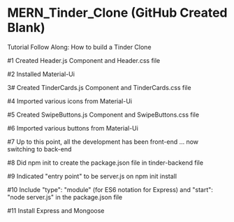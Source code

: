 # MERN_Tinder_Clone (GitHub Created Blank)

Tutorial Follow Along: How to build a Tinder Clone

#1 Created Header.js Component and Header.css file

#2 Installed Material-Ui

3# Created TinderCards.js Component and TinderCards.css file

#4 Imported various icons from Material-Ui

#5 Created SwipeButtons.js Component and SwipeButtons.css file

#6 Imported various buttons from Material-Ui

#7 Up to this point, all the development has been front-end ... now switching to back-end

#8 Did npm init to create the package.json file in tinder-backend file

#9 Indicated "entry point" to be server.js on npm init install

#10 Include "type": "module" (for ES6 notation for Express) and "start": "node server.js" in the package.json file

#11 Install Express and Mongoose